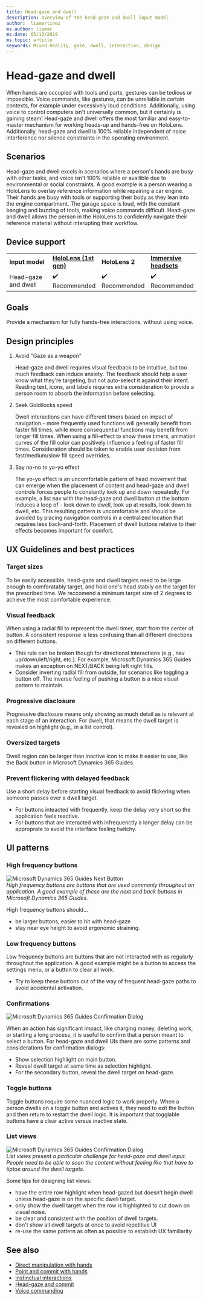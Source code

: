 ```yaml
---
title: Head-gaze and dwell
description: Overview of the head-gaze and dwell input model
author:  liamartinez
ms.author: liamar
ms.date: 05/13/2019
ms.topic: article
keywords: Mixed Reality, gaze, dwell, interaction, design
---
```


# Head-gaze and dwell

When hands are occupied with tools and parts, gestures can be tedious or impossible. Voice commands, like gestures, can be unreliable in certain contexts, for example under excessively loud conditions. Additionally, using voice to control computers isn't universally common, but it certainly is gaining steam! Head-gaze and dwell offers the most familiar and easy-to-master mechanism for working heads-up and hands-free on HoloLens. Additionally, head-gaze and dwell is 100% reliable independent of noise interference nor silence constraints in the operating environment.

## Scenarios

Head-gaze and dwell excels in scenarios where a person's hands are busy with other tasks, and voice isn't 100% reliable or availible due to environmental or social constraints. A good example is a person wearing a HoloLens to overlay reference information while repairing a car engine. Their hands are busy with tools or supporting their body as they lean into the engine compartment. The garage space is loud, with the constant banging and buzzing of tools, making voice commands difficult. Head-gaze and dwell allows the person in the HoloLens to confidently navigate their reference material without interupting their workflow. 

## Device support

<table>
    <colgroup>
    <col width="25%" />
    <col width="25%" />
    <col width="25%" />
    <col width="25%" />
    </colgroup>
    <tr>
        <td><strong>Input model</strong></td>
        <td><a href="hololens-hardware-details.md"><strong>HoloLens (1st gen)</strong></a></td>
        <td><strong>HoloLens 2</strong></td>
        <td><a href="immersive-headset-hardware-details.md"><strong>Immersive headsets</strong></a></td>
    </tr>
     <tr>
        <td>Head-gaze and dwell</td>
        <td>✔️ Recommended</td>
        <td>✔️ Recommended</td>
        <td>✔️ Recommended</td>
    </tr>
</table>

## Goals

Provide a mechanism for fully hands-free interactions, without using voice.

## Design principles

1. Avoid "Gaze as a weapon"

    Head-gaze and dwell requires visual feedback to be intuitive, but too much feedback can induce anxiety. The feedback should help a user know what they're targeting, but not auto-select it against their intent. Reading text, icons, and labels requires extra consideration to provide a person room to absorb the information before selecting.
	
2. Seek Goldilocks speed
	
    Dwell interactions can have different timers based on impact of navigation - more frequently used functions will generally benefit from faster fill times, while more consequential functions may benefit from longer fill times. When using a fill-effect to show these timers, animation curves of the fill color can positively influence a feeling of faster fill times. Consideration should be taken to enable user decision from fast/medium/slow fill speed overrides.
	
3. Say no-no to yo-yo effect

    The yo-yo effect is an uncomfortable pattern of head movement that can emerge when the placement of content and head-gaze and dwell controls forces people to constantly look up and down repeatedly. For example, a list nav with the head-gaze and dwell button at the bottom induces a loop of - look down to dwell, look up at results, look down to dwell, etc. This resulting pattern is uncomfortable and should be avoided by placing navigation controls in a centralized location that requires less back-and-forth. Placement of dwell buttons relative to their effects becomes important for comfort.

## UX Guidelines and best practices

### Target sizes
  To be easily accessible, head-gaze and dwell targets need to be large enough to comforatably target, and hold one's head stabily on the target for the prescribed time. We reccomend a minimum target size of 2 degrees to achieve the most comfortable experience. 

### Visual feedback

When using a radial fill to represent the dwell timer, start from the center of button. A consistent response is less confusing than all different directions on different buttons. 

  * This rule can be broken though for directional interactions (e.g., nav up/down/left/right, etc.). For example, Microsoft Dynamics 365 Guides makes an exception on NEXT/BACK being left right fills.
  * Consider inverting radial fill from outside, for scenarios like toggling a button off. The inverse feeling of pushing a button is a nice visual pattern to maintain. 

### Progressive disclosure

Progressive disclosure means only showing as much detail as is relevant at each stage of an interaction. For dwell, that means the dwell target is revealed on highlight (e.g., in a list control).

 ### Oversized targets
Dwell region can be larger than inactive icon to make it easier to use, like the Back button in Microsoft Dynamics 365 Guides.

### Prevent flickering with delayed feedback
Use a short delay before starting visual feedback to avoid flickering when someone passes over a dwell target.
* For buttons inteacted with frequently, keep the delay very short so the application feels reactive.
* For buttons that are interacted with infrequenctly a longer delay can be approprate to avoid the interface feeling twitchy.

## UI patterns

### High frequency buttons
![Microsoft Dynamics 365 Guides Next Button](images/GuideNextButton.png "Microsoft Dynamics 365 Guides Next Button")<br>
*High frequency buttons are buttons that are used commonly throughout an application. A good example of these are the next and back buttons in Microsoft Dynamics 365 Guides.*

High frequency buttons should...
* be larger buttons, easier to hit with head-gaze
* stay near eye height to avoid ergonomic straining.

### Low frequency buttons
Low frequency buttons are buttons that are not interacted with as regularly throughout the application. A good example might be a button to access the settings menu, or a button to clear all work.

* Try to keep these buttons out of the way of frequent head-gaze paths to avoid accidental activation. 

### Confirmations
![Microsoft Dynamics 365 Guides Confirmation Dialog](images/GuidesConfirmation.png "Microsoft Dynamics 365 Guides Confirmation Dialog")

When an action has significant impact, like charging money, deleting work, or starting a long process, it is useful to confirm that a person meant to select a button. For head-gaze and dwell UIs there are some patterns and considerations for confirmation dialogs:

  * Show selection highlight on main button.
  * Reveal dwell target at same time as selection highlight.
  * For the secondary button, reveal the dwell target on head-gaze.
		
### Toggle buttons
Toggle buttons require some nuanced logic to work properly. When a person dwells on a toggle button and actives it, they need to exit the button and then return to restart the dwell logic. It is important that togglable buttons have a clear active versus inactive state. 

### List views
![Microsoft Dynamics 365 Guides Confirmation Dialog](images/GuidesListView.png "Microsoft Dynamics 365 Guides Confirmation Dialog")<br>
*List views present a particular challenge for head-gaze and dwell input. People need to be able to scan the content without feeling like that have to tiptoe around the dwell targets.*

Some tips for designing list views:
* have the entire row highlight when head-gazed but doesn’t begin dwell unless head-gaze is on the specific dwell target.
* only show the dwell target when the row is highlighted to cut down on visual noise.
* be clear and consistent with the position of dwell targets.
* don't show all dwell targets at once to avoid repetitive UI
* re-use the same pattern as often as possible to establish UX familiarity
 
 ## See also
* [Direct manipulation with hands](direct-manipulation.md)
* [Point and commit with hands](point-and-commit.md)
* [Instinctual interactions](interaction-fundamentals.md)
* [Head-gaze and commit](gaze-and-commit.md)
* [Voice commanding](voice-design.md)
